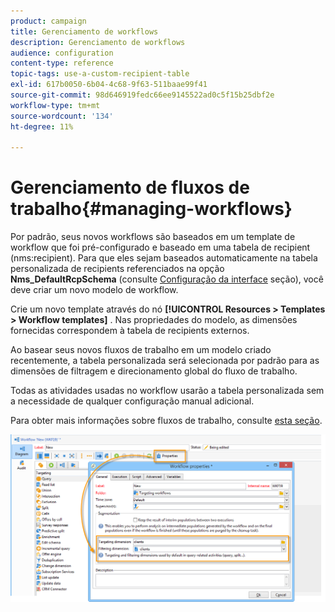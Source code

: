 ```yaml
---
product: campaign
title: Gerenciamento de workflows
description: Gerenciamento de workflows
audience: configuration
content-type: reference
topic-tags: use-a-custom-recipient-table
exl-id: 617b0050-6b04-4c68-9f63-511baae99f41
source-git-commit: 98d646919fedc66ee9145522ad0c5f15b25dbf2e
workflow-type: tm+mt
source-wordcount: '134'
ht-degree: 11%

---
```


# Gerenciamento de fluxos de trabalho{#managing-workflows}

Por padrão, seus novos workflows são baseados em um template de workflow que foi pré-configurado e baseado em uma tabela de recipient (nms:recipient). Para que eles sejam baseados automaticamente na tabela personalizada de recipients referenciados na opção **Nms_DefaultRcpSchema** (consulte [Configuração da interface](../../configuration/using/configuring-the-interface.md) seção), você deve criar um novo modelo de workflow.

Crie um novo template através do nó **[!UICONTROL Resources > Templates > Workflow templates]** . Nas propriedades do modelo, as dimensões fornecidas correspondem à tabela de recipients externos.

Ao basear seus novos fluxos de trabalho em um modelo criado recentemente, a tabela personalizada será selecionada por padrão para as dimensões de filtragem e direcionamento global do fluxo de trabalho.

Todas as atividades usadas no workflow usarão a tabela personalizada sem a necessidade de qualquer configuração manual adicional.

Para obter mais informações sobre fluxos de trabalho, consulte [esta seção](../../workflow/using/about-workflows.md).

![](assets/cfg_external_table_workflow.png)
